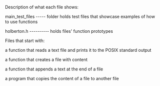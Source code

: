 Description of what each file shows:

main_test_files ----- folder holds test files that showcase examples of how to use functions

holberton.h ---------- holds files' function prototypes

Files that start with:

a function that reads a text file and prints it to the POSIX standard output

a function that creates a file with content

a function that appends a text at the end of a file

a program that copies the content of a file to another file
